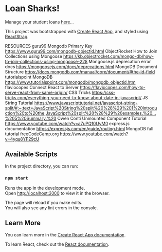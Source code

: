 # Loan Sharks!

Manage your student loans <a href="https://loaning-sharks.herokuapp.com/" target="_blank" rel="noopener noreferrer">here</a>...

This project was bootstrapped with [Create React App](https://github.com/facebook/create-react-app), and styled using [ReactStrap](https://reactstrap.github.io/).

RESOURCES
guru99 Mongodb Primary Key https://www.guru99.com/mongodb-objectid.html
ObjectRocket How to Join Collections using Mongoose https://kb.objectrocket.com/mongo-db/how-to-join-collections-using-mongoose-228
Mongoose.js deprecation error docs https://mongoosejs.com/docs/deprecations.html
MongoDB Document Structure https://docs.mongodb.com/manual/core/document/#the-id-field
tutorialspoint MongoDB https://www.tutorialspoint.com/mongodb/mongodb_objectid.htm
flaviocopes Connect React to Server https://flaviocopes.com/how-to-serve-react-from-same-origin/
CSS Tricks https://css-tricks.com/everything-you-need-to-know-about-date-in-javascript/
JS String Tutorial https://www.javascripttutorial.net/javascript-string-split/#:~:text=JavaScript%20String%20split%20%28%29%201%20Introduction%20to%20the,JavaScript%20split%20%28%29%20examples.%20...%205%20Summary.%20
Owen Conti Unmounted Component Tutorial https://www.youtube.com/watch?v=a7uPQ10UyM0
express.js documentation https://expressjs.com/en/guide/routing.html
MongoDB full tutorial freeCodeCamp.org https://www.youtube.com/watch?v=4yqu8YF29cU

## Available Scripts

In the project directory, you can run:

### `npm start`

Runs the app in the development mode.\
Open [http://localhost:3000](http://localhost:3000) to view it in the browser.

The page will reload if you make edits.\
You will also see any lint errors in the console.

## Learn More

You can learn more in the [Create React App documentation](https://facebook.github.io/create-react-app/docs/getting-started).

To learn React, check out the [React documentation](https://reactjs.org/).
